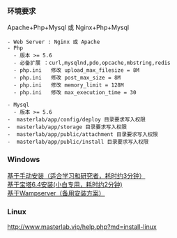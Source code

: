 

### 环境要求  
Apache+Php+Mysql 或 Nginx+Php+Mysql 
```
- Web Server : Nginx 或 Apache
- Php
  - 版本 >= 5.6 
  - 必备扩展 ：curl,mysqlnd,pdo,opcache,mbstring,redis
  - php.ini   修改 upload_max_filesize = 8M
  - php.ini   修改 post_max_size = 8M
  - php.ini   修改 memory_limit = 128M  
  - php.ini   修改 max_execution_time = 30  
  
- Mysql
  - 版本 >= 5.6
-  masterlab/app/config/deploy 目录要求写入权限
-  masterlab/app/storage 目录要求写入权限
-  masterlab/app/public/attachment 目录要求写入权限
-  masterlab/app/public/install 目录要求写入权限
```
 

### Windows

[基于手动安装（适合学习和研究者，耗时约3分钟）](./help.php?md=install-windows-pure "官方纯净版安装-Apache2.4 PHP7.4 Mysql5.8 ")  
[基于宝塔6.4安装(小白专用，耗时约2分钟)](./help.php?md=install-windows-bt6.4 "基于宝塔6.4")  
[基于Wampserver（备用安装方案）](./help.php?md=install-windows-wamp "基于Wampserver")  

### Linux

   http://www.masterlab.vip/help.php?md=install-linux  

